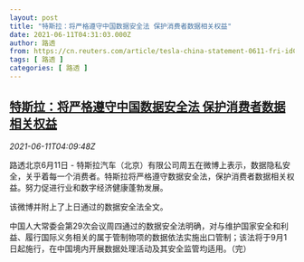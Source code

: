 ```yaml
---
layout: post
title: "特斯拉：将严格遵守中国数据安全法 保护消费者数据相关权益"
date: 2021-06-11T04:31:03.000Z
author: 路透
from: https://cn.reuters.com/article/tesla-china-statement-0611-fri-idCNKCS2DN0A5
tags: [ 路透 ]
categories: [ 路透 ]
---
```

<!--1623385863000-->
[特斯拉：将严格遵守中国数据安全法 保护消费者数据相关权益](https://cn.reuters.com/article/tesla-china-statement-0611-fri-idCNKCS2DN0A5)
------

<div>
<div><i>2021-06-11T04:09:48Z</i></div><p>路透北京6月11日 - 特斯拉汽车（北京）有限公司周五在微博上表示，数据隐私安全，关乎着每一个消费者。特斯拉将严格遵守数据安全法，保护消费者数据相关权益。努力促进行业和数字经济健康蓬勃发展。</p><p>该微博并附上了上日通过的数据安全法全文。</p><p>中国人大常委会第29次会议周四通过的数据安全法明确，对与维护国家安全和利益、履行国际义务相关的属于管制物项的数据依法实施出口管制；该法将于9月1日起施行，在中国境内开展数据处理活动及其安全监管均适用。（完）</p>
</div>
